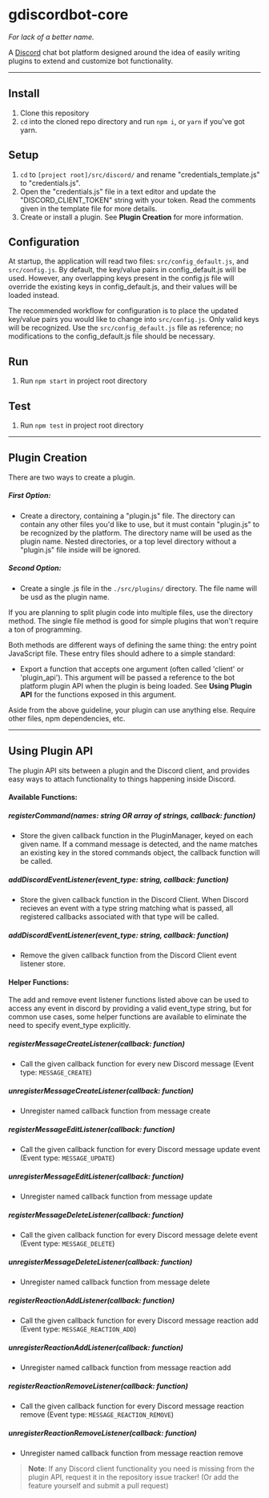gdiscordbot-core
===================
*For lack of a better name.*

A [Discord](https://discordapp.com/) chat bot platform designed around the idea of easily writing plugins to extend and customize bot functionality.

----------

## Install
1) Clone this repository
2) `cd` into the cloned repo directory and run `npm i`, or `yarn` if you've got yarn.

## Setup
1) `cd` to `[project root]/src/discord/` and rename "credentials_template.js" to "credentials.js".
2) Open the "credentials.js" file in a text editor and update the "DISCORD_CLIENT_TOKEN" string with your token. Read the comments given in the template file for more details.
3) Create or install a plugin. See **Plugin Creation** for more information.

## Configuration

At startup, the application will read two files: `src/config_default.js`, and `src/config.js`. By default, the key/value pairs in config_default.js will be used. However, any overlapping keys present in the config.js file will override the existing keys in config_default.js, and their values will be loaded instead.

The recommended workflow for configuration is to place the updated key/value pairs you would like to change into `src/config.js`. Only valid keys will be recognized. Use the `src/config_default.js` file as reference; no modifications to the config_default.js file should be necessary.


## Run
1) Run `npm start` in project root directory

## Test
1) Run `npm test` in project root directory

---
## Plugin Creation

There are two ways to create a plugin.

##### First Option:
- Create a directory, containing a "plugin.js" file. The directory can contain any other files you'd like to use, but it must contain "plugin.js" to be recognized by the platform. The directory name will be used as the plugin name. Nested directories, or a top level directory without a "plugin.js" file inside will be ignored.

##### Second Option:
- Create a single .js file in the `./src/plugins/` directory. The file name will be usd as the plugin name.


If you are planning to split plugin code into multiple files, use the directory method. The single file method is good for simple plugins that won't require a ton of programming.

Both methods are different ways of defining the same thing: the entry point JavaScript file. These entry files should adhere to a simple standard:

- Export a function that accepts one argument (often called 'client' or 'plugin_api'). This argument will be passed a reference to the bot platform plugin API when the plugin is being loaded. See **Using Plugin API** for the functions exposed in this argument.
 
Aside from the above guideline, your plugin can use anything else. Require other files, npm dependencies, etc.


---

## Using Plugin API
The plugin API sits between a plugin and the Discord client, and provides easy ways to attach functionality to things happening inside Discord.

#### Available Functions:

##### registerCommand(names: string OR array of strings, callback: function)
- Store the given callback function in the PluginManager, keyed on each given name. If a command message is detected, and the name matches an existing key in the stored commands object, the callback function will be called.

##### addDiscordEventListener(event_type: string, callback: function)
- Store the given callback function in the Discord Client. When Discord recieves an event with a type string matching what is passed, all registered callbacks associated with that type will be called.

##### addDiscordEventListener(event_type: string, callback: function)
- Remove the given callback function from the Discord Client event listener store.

#### Helper Functions:

The add and remove event listener functions listed above can be used to access any event in discord by providing a valid event_type string, but for common use cases, some helper functions are available to eliminate the need to specify event_type explicitly.

##### registerMessageCreateListener(callback: function)
- Call the given callback function for every new Discord message (Event type: `MESSAGE_CREATE`)
##### unregisterMessageCreateListener(callback: function)
- Unregister named callback function from message create

##### registerMessageEditListener(callback: function)
- Call the given callback function for every Discord message update event (Event type: `MESSAGE_UPDATE`)
##### unregisterMessageEditListener(callback: function)
- Unregister named callback function from message update

##### registerMessageDeleteListener(callback: function)
- Call the given callback function for every Discord message delete event (Event type: `MESSAGE_DELETE`)
##### unregisterMessageDeleteListener(callback: function)
- Unregister named callback function from message delete

##### registerReactionAddListener(callback: function)
- Call the given callback function for every Discord message reaction add (Event type: `MESSAGE_REACTION_ADD`)
##### unregisterReactionAddListener(callback: function)
- Unregister named callback function from message reaction add

##### registerReactionRemoveListener(callback: function)
- Call the given callback function for every Discord message reaction remove (Event type: `MESSAGE_REACTION_REMOVE`)
##### unregisterReactionRemoveListener(callback: function)
- Unregister named callback function from message reaction remove

> **Note**: If any Discord client functionality you need is missing from the plugin API, request it in the repository issue tracker! (Or add the feature yourself and submit a pull request)


